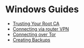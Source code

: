 # Windows Guides

- [Trusting Your Root CA](./ca.md)
- [Connecting via router VPN](./vpn.md)
- [Connecting over Tor](./tor.md)
- [Creating Backups](./backups.md)
